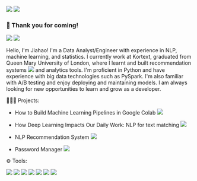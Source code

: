 ![](https://img.shields.io/badge/Made%20with-Python-4584b6?style=for-the-badge&logo=Python) ![](https://img.shields.io/badge/Made%20with-Jupyter-orange?style=for-the-badge&logo=Jupyter)


### 🎉 Thank you for coming!

[![](https://img.shields.io/badge/Jiahao%20Meng-0A66C2?logo=linkedin)](https://www.linkedin.com/in/jiahao-meng-09b043169)  [![](https://img.shields.io/badge/Jiahaom-white?logo=instagram)](https://www.instagram.com/jiahaom/) 

Hello, I'm Jiahao! I'm a Data Analyst/Engineer with experience in NLP, machine learning, and statistics. I currently work at Kortext, graduated from Queen Mary University of London, where I learnt and built recommendation systems [![](https://img.shields.io/badge/NLP%20Matching-ec5a53)](https://matching.streamlit.app) and analytics tools. I'm proficient in Python and have experience with big data technologies such as PySpark. I'm also familiar with A/B testing and enjoy deploying and maintaining models. I am always looking for new opportunities to learn and grow as a developer. 




👨🏼‍💻 Projects:

- How to Build Machine Learning Pipelines in Google Colab ![](https://img.shields.io/badge/MLOps-555555?logo=jupyter) 

- How Deep Learning Impacts Our Daily Work: NLP for text matching [![](https://badges.aleen42.com/src/medium.svg)](https://medium.com/@jiahao.meng/how-deep-learning-impacts-our-daily-work-nlp-for-text-matching-a20bc4a746dd)

- NLP Recommendation System [![](https://img.shields.io/badge/NLP%20Matching-ec5a53)](https://matching.streamlit.app)

- Password Manager [![](https://img.shields.io/badge/PW%20Manager-ec5a53)](https://password.streamlit.app) 





⚙️ Tools:

![](https://badges.aleen42.com/src/tensorflow.svg) ![](https://badges.aleen42.com/src/python.svg) ![](https://badges.aleen42.com/src/atom.svg) ![](https://badges.aleen42.com/src/npm.svg) ![](https://badges.aleen42.com/src/docker.svg) ![](https://badges.aleen42.com/src/medium.svg) ![](https://badges.aleen42.com/src/photoshop.svg)


